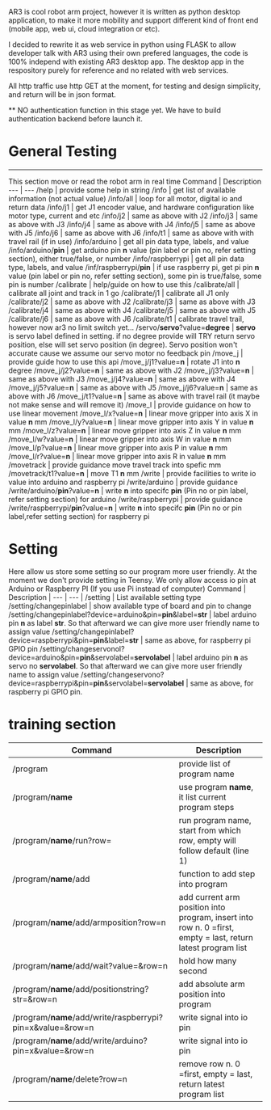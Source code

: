 AR3 is cool robot arm project, however it is written as python desktop application, to make it more mobility and support different kind of front end (mobile app, web ui, cloud integration or etc). 

I decided to rewrite it as web service in python using FLASK to allow developer talk with AR3 using their own prefered languages, the code is 100% independ with existing AR3 desktop app. The desktop app in the respository purely for reference and no related with web services.


All http traffic use http GET at the moment, for testing and design simplicity, and return will be in json format.

** NO authentication function in this stage yet. We have to build authentication backend before launch it.

# General Testing
---
This section move or read the robot arm in real time
Command | Description 
--- | ---
/help | provide some help in string 
/info	| get list of available information (not actual value)
/info/all | loop for all motor, digital io and return data
/info/j1 | get J1 encoder value, and hardware configuration like motor type, current and etc
/info/j2 | same as above with J2
/info/j3 | same as above with J3
/info/j4 | same as above with J4
/info/j5 | same as above with J5
/info/j6 | same as above with J6
/info/t1 | same as above with with travel rail (if in use)
/info/arduino | get all pin data type, labels, and value
/info/arduino/__pin__ | get arduino pin __n__ value (pin label or pin no, refer setting section), either true/false, or number
/info/raspberrypi | get all pin data type, labels, and value
/inf/raspberrypi/__pin__ | if use raspberry pi, get pi pin __n__ value (pin label or pin no, refer setting section), some pin is true/false, some pin is number
/calibrate | help/guide on how to use this
/calibrate/all | calibrate all joint and track in 1 go
/calibrate/j1 | calibrate all J1 only
/calibrate/j2 | same as above with J2
/calibrate/j3 | same as above with J3
/calibrate/j4 | same as above with J4
/calibrate/j5 | same as above with J5
/calibrate/j6 | same as above with J6
/calibrate/t1 | calibrate travel trail, however now ar3 no limit switch yet...
/servo/__servo__?value=__degree__ | __servo__  is servo label defined in setting. if no degree provide will TRY return servo position, else will set servo position (in degree). Servo position won't accurate cause we assume our servo motor no feedback pin
/move_j | provide guide how to use this api
/move_j/j1?value=__n__ | rotate J1 into __n__ degree
/move_j/j2?value=__n__ | same as above with J2
/move_j/j3?value=__n__ | same as above with J3
/move_j/j4?value=__n__ | same as above with J4
/move_j/j5?value=__n__ | same as above with J5
/move_j/j6?value=__n__ | same as above with J6
/move_j/t1?value=__n__  |  same as above with travel rail (it maybe not make sense and will remove it)
/move_l | provide guidance on how to use linear movement
/move_l/x?value=__n__ | linear move gripper into axis X in value __n__ mm
/move_l/y?value=__n__ | linear move gripper into axis Y in value __n__ mm
/move_l/z?value=__n__ | linear move gripper into axis Z in value __n__ mm
/move_l/w?value=__n__ | linear move gripper into axis W in value __n__ mm
/move_l/p?value=__n__ | linear move gripper into axis P in value __n__ mm
/move_l/r?value=__n__ | linear move gripper into axis R in value __n__ mm
/movetrack | provide guidance move travel track into spefic mm
/movetrack/t1?value=__n__ | move T1 __n__ mm
/write | provide facilities to write io value into  arduino and raspberry pi
/write/arduino | provide guidance
/write/arduino/__pin__?value=__n__ |  write __n__ into  specifc __pin__ (Pin no or pin label, refer setting section) for arduino
/write/raspberrypi |  provide guidance
/write/raspberrypi/__pin__?value=__n__ |  write __n__ into  specifc __pin__ (Pin no or pin label,refer setting section) for raspberry pi

# Setting	
Here allow us store some setting so our program more user friendly. At the moment we don't provide setting in Teensy. We only allow access io pin at Arduino or Raspberry PI (If you use Pi instead of computer)
Command | Description
| --- | --- |
/setting | List available setting type
/setting/changepinlabel | show available type of board and pin to change
/setting/changepinlabel?device=arduino&pin=__pin__&label=__str__ | label arduino pin __n__ as label __str__. So that afterward we can give more user friendly name to assign value
/setting/changepinlabel?device=raspberrypi&pin=__pin__&label=__str__ | same as above, for raspberry pi GPIO pin
/setting/changeservonol?device=arduino&pin=__pin__&servolabel=__servolabel__ | label arduino pin __n__ as servo no  __servolabel__. So that afterward we can give more user friendly name to assign value
/setting/changeservono?device=raspberrypi&pin=__pin__&servolabel=__servolabel__ | same as above, for raspberry pi GPIO pin.

# training section
Command | Description
| --- | --- |
/program | provide list of program name
/program/__name__ | use program __name__, it list current program steps
/program/__name__/run?row=<int> | run program name, start from which row, empty will follow default (line 1)
/program/__name__/add  | function to add step into program
/program/__name__/add/armposition?row=n | add current arm position into program, insert into row n. 0 =first, empty = last, return latest program list
/program/__name__/add/wait?value=<int>&row=n | hold how many second
/program/__name__/add/positionstring?str=<string>&row=n | add absolute arm position into program
/program/__name__/add/write/raspberrypi?pin=x&value=<int>&row=n | write signal into io pin
/program/__name__/add/write/arduino?pin=x&value=<int>&row=n | write signal into io pin
/program/__name__/delete?row=n | remove row n. 0 =first, empty = last, return latest program list
